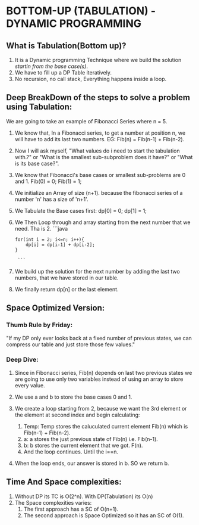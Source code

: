 # BOTTOM-UP (TABULATION) - DYNAMIC PROGRAMMING
## What is Tabulation(Bottom up)?
1. It is a Dynamic programming Technique where we build the solution *startin from the base case(s)*.
2. We have to fill up a DP Table iteratively.
3. No recursion, no call stack, Everything happens inside a loop.

## Deep BreakDown of the steps to solve a problem using Tabulation:
We are going to take an example of Fibonacci Series where n = 5.
1. We know that, In a Fibonacci series, to get a number at position n, we will have to add its last two numbers.
    EG: Fib(n) = Fib(n-1) + Fib(n-2).
2. Now I will ask myself, "What values do i need to start the tabulation with.?" or "What is the smallest sub-subproblem does it have?" or "What is its base case?".
3. We know that Fibonacci's base cases or smallest sub-problems are 0 and 1.
           Fib(0) = 0;
           Fib(1) = 1;
4. We initialize an Array of size (n+1). because the fibonacci series of a number 'n' has a size of 'n+1'.
5. We Tabulate the Base cases first:
           dp[0] = 0;
           dp[1] = 1;
6. We Then Loop through and array starting from the next number that we need. Tha is 2. 
       ```java
       
       for(int i = 2; i<=n; i++){
           dp[i] = dp[i-1] + dp[i-2];
       }
      
        ```
7. We build up the solution for the next number by adding the last two numbers, that we have stored in our table.

8. We finally return dp[n] or the last element. 

## Space Optimized Version:

### Thumb Rule by Friday:
"If my DP only ever looks back at a fixed number of previous states, we can compress our table and just store those few values."

### Deep Dive:
1. Since in Fibonacci series, Fib(n) depends on last two previous states we are going to use only two variables instead of using an array to store every value.
2. We use a and b to store the base cases 0 and 1.
3. We create a loop starting from 2, because we want the 3rd element or the element at second index and begin calculating:
      1. Temp: Temp stores the caluculated current element Fib(n) which is Fib(n-1) + Fib(n-2).
      2. a: a stores the just previous state of Fib(n) i.e. Fib(n-1).
      3. b: b stores the current element that we got. F(n).
      4. And the loop continues. Until the i==n. 
      
4. When the loop ends, our answer is stored in b. SO we return b.

## Time And Space complexities:
1. Without DP its TC is O(2^n). With DP(Tabulation) its O(n)
2. The Space complexities varies:
    1. The first approach has a SC of O(n+1).
    2. The second approach is Space Optimized so it has an SC of O(1).


